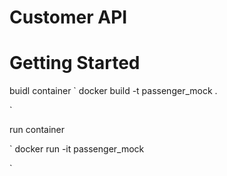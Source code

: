 # Customer API



# Getting Started

buidl container 
`
docker build -t passenger_mock .

`


run container 

`
docker run -it passenger_mock

`